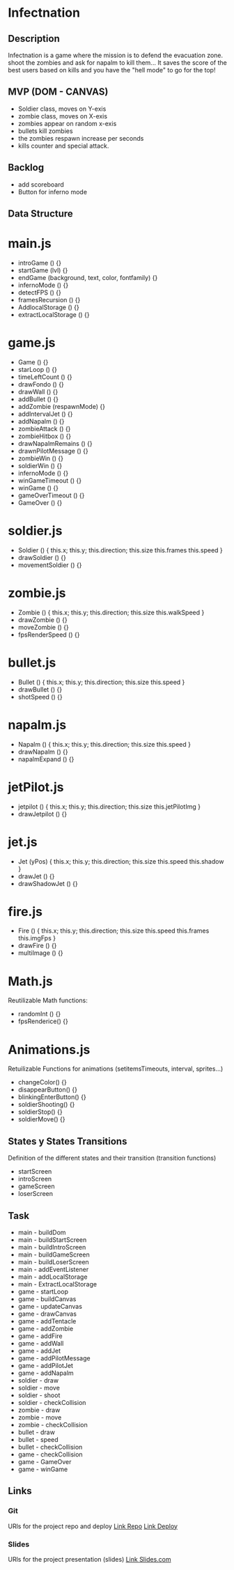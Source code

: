 # Infectnation

## Description

Infectnation is a game where the mission is to defend the evacuation zone. shoot the zombies and ask for napalm to kill them... It saves the score of the best users based on kills and you have the "hell mode" to go for the top!

## MVP (DOM - CANVAS)

- Soldier class, moves on Y-exis
- zombie class, moves on X-exis
- zombies appear on random x-exis
- bullets kill zombies
- the zombies respawn increase per seconds
- kills counter and special attack.

## Backlog

- add scoreboard
- Button for inferno mode

## Data Structure

 # main.js

- introGame () {}
- startGame (lvl) {} 
- endGame (background, text, color, fontfamily) {}
- infernoMode () {}
- detectFPS () {}
- framesRecursion () {}
- AddlocalStorage () {}
- extractLocalStorage () {}

# game.js

- Game () {}
- starLoop () {}
- timeLeftCount () {}
- drawFondo () {}
- drawWall () {}
- addBullet () {}
- addZombie (respawnMode) {}
- addIntervalJet () {}
- addNapalm () {}
- zombieAttack () {}
- zombieHitbox () {}
- drawNapalmRemains () {}
- drawnPilotMessage () {}
- zombieWin () {}
- soldierWin () {}
- infernoMode () {}
- winGameTimeout () {}
- winGame () {}
- gameOverTimeout () {}
- GameOver () {}

# soldier.js 

- Soldier () {
    this.x;
    this.y;
    this.direction;
    this.size
    this.frames
    this.speed
}
- drawSoldier () {}
- movementSoldier () {}

# zombie.js 

- Zombie () {
    this.x;
    this.y;
    this.direction;
    this.size
    this.walkSpeed
}
- drawZombie () {}
- moveZombie () {}
- fpsRenderSpeed () {}

# bullet.js 

- Bullet () {
    this.x;
    this.y;
    this.direction;
    this.size
    this.speed
}
- drawBullet () {}
- shotSpeed () {}

# napalm.js 

- Napalm () {
    this.x;
    this.y;
    this.direction;
    this.size
    this.speed
}
- drawNapalm () {}
- napalmExpand () {}

# jetPilot.js 

- jetpilot () {
    this.x;
    this.y;
    this.direction;
    this.size
    this.jetPilotImg
}
- drawJetpilot () {}

# jet.js 

- Jet (yPos) {
    this.x;
    this.y;
    this.direction;
    this.size
    this.speed
    this.shadow
}
- drawJet () {}
- drawShadowJet () {}

# fire.js 

- Fire () {
    this.x;
    this.y;
    this.direction;
    this.size
    this.speed
    this.frames
    this.imgFps
}
- drawFire () {}
- multiImage () {}

# Math.js 
Reutilizable Math functions:
- randomInt () {}
- fpsRenderice() {}

# Animations.js 
Retuilizable Functions for animations (setitemsTimeouts, interval, sprites...)
- changeColor() {}
- disappearButton() {}
- blinkingEnterButton() {}
- soldierShooting() {}
- soldierStop() {}
- soldierMove() {}

## States y States Transitions
Definition of the different states and their transition (transition functions)

- startScreen
- introScreen
- gameScreen
- loserScreen

## Task

- main - buildDom
- main - buildStartScreen
- main - buildIntroScreen
- main - buildGameScreen
- main - buildLoserScreen
- main - addEventListener
- main - addLocalStorage
- main - ExtractLocalStorage
- game - startLoop
- game - buildCanvas
- game - updateCanvas
- game - drawCanvas
- game - addTentacle
- game - addZombie
- game - addFire
- game - addWall
- game - addJet
- game - addPilotMessage
- game - addPilotJet
- game - addNapalm
- soldier - draw
- soldier - move
- soldier - shoot
- soldier - checkCollision
- zombie - draw
- zombie - move
- zombie - checkCollision
- bullet - draw
- bullet - speed
- bullet - checkCollision
- game - checkCollision
- game - GameOver
- game - winGame

## Links

### Git
URls for the project repo and deploy
[Link Repo](https://github.com/yebrai/Infectnation)
[Link Deploy](https://yebrai.github.io/Infectnation)

### Slides
URls for the project presentation (slides)
[Link Slides.com](https://docs.google.com/presentation/d/11Y1Caqpzyk48BuuEiUYdhFXp5YDpCfBP_pi02C7vkVo/edit?usp=sharing)